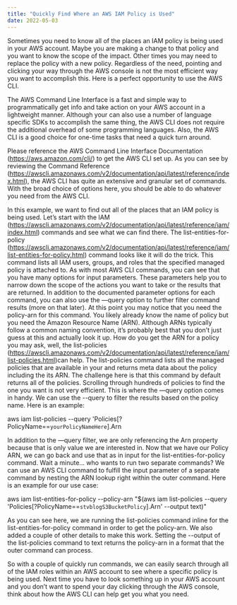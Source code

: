 ```yaml
---
title: "Quickly Find Where an AWS IAM Policy is Used"
date: 2022-05-03
---
```


Sometimes you need to know all of the places an IAM policy is being used in your AWS account. Maybe you are making a change to that policy and you want to know the scope of the impact. Other times you may need to replace the policy with a new policy. Regardless of the need, pointing and clicking your way through the AWS console is not the most efficient way you want to accomplish this. Here is a perfect opportunity to use the AWS CLI.

The AWS Command Line Interface is a fast and simple way to programmatically get info and take action on your AWS account in a lightweight manner. Although your can also use a number of language specific SDKs to accomplish the same thing, the AWS CLI does not require the additional overhead of some programming languages. Also, the AWS CLI is a good choice for one-time tasks that need a quick turn around. 

Please reference the AWS Command Line Interface Documentation (https://aws.amazon.com/cli/) to get the AWS CLI set up. As you can see by reviewing the Command Reference (https://awscli.amazonaws.com/v2/documentation/api/latest/reference/index.html), the AWS CLI has quite an extensive and granular set of commands. With the broad choice of options here, you should be able to do whatever you need from the AWS CLI.  

In this example, we want to find out all of the places that an IAM policy is being used. Let’s start with the IAM (https://awscli.amazonaws.com/v2/documentation/api/latest/reference/iam/index.html) commands and see what we can find there. The list-entities-for-policy (https://awscli.amazonaws.com/v2/documentation/api/latest/reference/iam/list-entities-for-policy.html) command looks like it will do the trick. This command lists all IAM users, groups, and roles that the specified managed policy is attached to. As with most AWS CLI commands, you can see that you have many options for input parameters. These parameters help you to narrow down the scope of the actions you want to take or the results that are returned. In addition to the documented parameter options for each command, you can also use the —query option to further filter command results (more on that later). At this point you may notice that you need the policy-arn for this command. You likely already know the name of policy but you need the Amazon Resource Name (ARN). Although ARNs typically follow a common naming convention, it’s probably best that you don’t just guess at this and actually look it up. How do you get the ARN for a policy you may ask, well, the list-policies (https://awscli.amazonaws.com/v2/documentation/api/latest/reference/iam/list-policies.html)can help. The list-policies command lists all the managed policies that are available in your and returns meta data about the policy including the its ARN. The challenge here is that this command by default returns all of the policies. Scrolling through hundreds of policies to find the one you want is not very efficient. This is where the —query option comes in handy. We can use the --query to filter the results based on the policy name. Here is an example:

aws iam list-policies --query 'Policies[?PolicyName==`yourPolicyNameHere`].Arn

In addition to the —query filter, we are only referencing the Arn property because that is only value we are interested in. Now that we have our Policy ARN, we can go back and use that as in input for the list-entities-for-policy command. Wait a minute... who wants to run two separate commands? We can use an AWS CLI command to fulfill the input parameter of a separate command by nesting the ARN lookup right within the outer command. Here is an example for our use case:


aws iam list-entities-for-policy --policy-arn "$(aws iam list-policies --query 'Policies[?PolicyName==`stvblogS3BucketPolicy`].Arn' --output text)"

As you can see here, we are running the list-policies command inline for the list-entities-for-policy command in order to get the policy-arn. We also added a couple of other details to make this work. Setting the --output of the list-policies command to text returns the policy-arn in a format that the outer command can process. 

So with a couple of quickly run commands, we can easily search through all of the IAM roles within an AWS account to see where a specific policy is being used. Next time you have to look something up in your AWS account and you don’t want to spend your day clicking through the AWS console, think about how the AWS CLI can help get you what you need.
